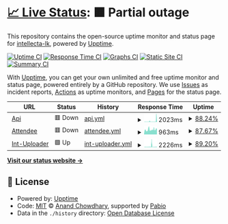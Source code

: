 # [📈 Live Status](https://intellecta-lk.github.io/upptime): <!--live status--> **🟧 Partial outage**

This repository contains the open-source uptime monitor and status page for [intellecta-lk](https://intellecta-lk.github.io/upptime), powered by [Upptime](https://github.com/upptime/upptime).

[![Uptime CI](https://github.com/intellecta-lk/upptime/workflows/Uptime%20CI/badge.svg)](https://github.com/intellecta-lk/upptime/actions?query=workflow%3A%22Uptime+CI%22)
[![Response Time CI](https://github.com/intellecta-lk/upptime/workflows/Response%20Time%20CI/badge.svg)](https://github.com/intellecta-lk/upptime/actions?query=workflow%3A%22Response+Time+CI%22)
[![Graphs CI](https://github.com/intellecta-lk/upptime/workflows/Graphs%20CI/badge.svg)](https://github.com/intellecta-lk/upptime/actions?query=workflow%3A%22Graphs+CI%22)
[![Static Site CI](https://github.com/intellecta-lk/upptime/workflows/Static%20Site%20CI/badge.svg)](https://github.com/intellecta-lk/upptime/actions?query=workflow%3A%22Static+Site+CI%22)
[![Summary CI](https://github.com/intellecta-lk/upptime/workflows/Summary%20CI/badge.svg)](https://github.com/intellecta-lk/upptime/actions?query=workflow%3A%22Summary+CI%22)

With [Upptime](https://upptime.js.org), you can get your own unlimited and free uptime monitor and status page, powered entirely by a GitHub repository. We use [Issues](https://github.com/intellecta-lk/upptime/issues) as incident reports, [Actions](https://github.com/intellecta-lk/upptime/actions) as uptime monitors, and [Pages](https://intellecta-lk.github.io/upptime) for the status page.

<!--start: status pages-->
<!-- This summary is generated by Upptime (https://github.com/upptime/upptime) -->
<!-- Do not edit this manually, your changes will be overwritten -->
<!-- prettier-ignore -->
| URL | Status | History | Response Time | Uptime |
| --- | ------ | ------- | ------------- | ------ |
| <img alt="" src="https://icons.duckduckgo.com/ip3/api.intellecta-lk.com.ico" height="13"> [Api](https://api.intellecta-lk.com) | 🟥 Down | [api.yml](https://github.com/intellecta-lk/upptime/commits/HEAD/history/api.yml) | <details><summary><img alt="Response time graph" src="./graphs/api/response-time-week.png" height="20"> 2023ms</summary><br><a href="https://intellecta-lk.github.io/upptime/history/api"><img alt="Response time 1177" src="https://img.shields.io/endpoint?url=https%3A%2F%2Fraw.githubusercontent.com%2Fintellecta-lk%2Fupptime%2FHEAD%2Fapi%2Fapi%2Fresponse-time.json"></a><br><a href="https://intellecta-lk.github.io/upptime/history/api"><img alt="24-hour response time 3461" src="https://img.shields.io/endpoint?url=https%3A%2F%2Fraw.githubusercontent.com%2Fintellecta-lk%2Fupptime%2FHEAD%2Fapi%2Fapi%2Fresponse-time-day.json"></a><br><a href="https://intellecta-lk.github.io/upptime/history/api"><img alt="7-day response time 2023" src="https://img.shields.io/endpoint?url=https%3A%2F%2Fraw.githubusercontent.com%2Fintellecta-lk%2Fupptime%2FHEAD%2Fapi%2Fapi%2Fresponse-time-week.json"></a><br><a href="https://intellecta-lk.github.io/upptime/history/api"><img alt="30-day response time 1177" src="https://img.shields.io/endpoint?url=https%3A%2F%2Fraw.githubusercontent.com%2Fintellecta-lk%2Fupptime%2FHEAD%2Fapi%2Fapi%2Fresponse-time-month.json"></a><br><a href="https://intellecta-lk.github.io/upptime/history/api"><img alt="1-year response time 1177" src="https://img.shields.io/endpoint?url=https%3A%2F%2Fraw.githubusercontent.com%2Fintellecta-lk%2Fupptime%2FHEAD%2Fapi%2Fapi%2Fresponse-time-year.json"></a></details> | <details><summary><a href="https://intellecta-lk.github.io/upptime/history/api">88.24%</a></summary><a href="https://intellecta-lk.github.io/upptime/history/api"><img alt="All-time uptime 81.67%" src="https://img.shields.io/endpoint?url=https%3A%2F%2Fraw.githubusercontent.com%2Fintellecta-lk%2Fupptime%2FHEAD%2Fapi%2Fapi%2Fuptime.json"></a><br><a href="https://intellecta-lk.github.io/upptime/history/api"><img alt="24-hour uptime 72.02%" src="https://img.shields.io/endpoint?url=https%3A%2F%2Fraw.githubusercontent.com%2Fintellecta-lk%2Fupptime%2FHEAD%2Fapi%2Fapi%2Fuptime-day.json"></a><br><a href="https://intellecta-lk.github.io/upptime/history/api"><img alt="7-day uptime 88.24%" src="https://img.shields.io/endpoint?url=https%3A%2F%2Fraw.githubusercontent.com%2Fintellecta-lk%2Fupptime%2FHEAD%2Fapi%2Fapi%2Fuptime-week.json"></a><br><a href="https://intellecta-lk.github.io/upptime/history/api"><img alt="30-day uptime 81.67%" src="https://img.shields.io/endpoint?url=https%3A%2F%2Fraw.githubusercontent.com%2Fintellecta-lk%2Fupptime%2FHEAD%2Fapi%2Fapi%2Fuptime-month.json"></a><br><a href="https://intellecta-lk.github.io/upptime/history/api"><img alt="1-year uptime 81.67%" src="https://img.shields.io/endpoint?url=https%3A%2F%2Fraw.githubusercontent.com%2Fintellecta-lk%2Fupptime%2FHEAD%2Fapi%2Fapi%2Fuptime-year.json"></a></details>
| <img alt="" src="https://icons.duckduckgo.com/ip3/attendee.intellecta-lk.com.ico" height="13"> [Attendee](https://attendee.intellecta-lk.com) | 🟥 Down | [attendee.yml](https://github.com/intellecta-lk/upptime/commits/HEAD/history/attendee.yml) | <details><summary><img alt="Response time graph" src="./graphs/attendee/response-time-week.png" height="20"> 963ms</summary><br><a href="https://intellecta-lk.github.io/upptime/history/attendee"><img alt="Response time 593" src="https://img.shields.io/endpoint?url=https%3A%2F%2Fraw.githubusercontent.com%2Fintellecta-lk%2Fupptime%2FHEAD%2Fapi%2Fattendee%2Fresponse-time.json"></a><br><a href="https://intellecta-lk.github.io/upptime/history/attendee"><img alt="24-hour response time 1016" src="https://img.shields.io/endpoint?url=https%3A%2F%2Fraw.githubusercontent.com%2Fintellecta-lk%2Fupptime%2FHEAD%2Fapi%2Fattendee%2Fresponse-time-day.json"></a><br><a href="https://intellecta-lk.github.io/upptime/history/attendee"><img alt="7-day response time 963" src="https://img.shields.io/endpoint?url=https%3A%2F%2Fraw.githubusercontent.com%2Fintellecta-lk%2Fupptime%2FHEAD%2Fapi%2Fattendee%2Fresponse-time-week.json"></a><br><a href="https://intellecta-lk.github.io/upptime/history/attendee"><img alt="30-day response time 593" src="https://img.shields.io/endpoint?url=https%3A%2F%2Fraw.githubusercontent.com%2Fintellecta-lk%2Fupptime%2FHEAD%2Fapi%2Fattendee%2Fresponse-time-month.json"></a><br><a href="https://intellecta-lk.github.io/upptime/history/attendee"><img alt="1-year response time 593" src="https://img.shields.io/endpoint?url=https%3A%2F%2Fraw.githubusercontent.com%2Fintellecta-lk%2Fupptime%2FHEAD%2Fapi%2Fattendee%2Fresponse-time-year.json"></a></details> | <details><summary><a href="https://intellecta-lk.github.io/upptime/history/attendee">87.67%</a></summary><a href="https://intellecta-lk.github.io/upptime/history/attendee"><img alt="All-time uptime 78.53%" src="https://img.shields.io/endpoint?url=https%3A%2F%2Fraw.githubusercontent.com%2Fintellecta-lk%2Fupptime%2FHEAD%2Fapi%2Fattendee%2Fuptime.json"></a><br><a href="https://intellecta-lk.github.io/upptime/history/attendee"><img alt="24-hour uptime 73.82%" src="https://img.shields.io/endpoint?url=https%3A%2F%2Fraw.githubusercontent.com%2Fintellecta-lk%2Fupptime%2FHEAD%2Fapi%2Fattendee%2Fuptime-day.json"></a><br><a href="https://intellecta-lk.github.io/upptime/history/attendee"><img alt="7-day uptime 87.67%" src="https://img.shields.io/endpoint?url=https%3A%2F%2Fraw.githubusercontent.com%2Fintellecta-lk%2Fupptime%2FHEAD%2Fapi%2Fattendee%2Fuptime-week.json"></a><br><a href="https://intellecta-lk.github.io/upptime/history/attendee"><img alt="30-day uptime 78.53%" src="https://img.shields.io/endpoint?url=https%3A%2F%2Fraw.githubusercontent.com%2Fintellecta-lk%2Fupptime%2FHEAD%2Fapi%2Fattendee%2Fuptime-month.json"></a><br><a href="https://intellecta-lk.github.io/upptime/history/attendee"><img alt="1-year uptime 78.53%" src="https://img.shields.io/endpoint?url=https%3A%2F%2Fraw.githubusercontent.com%2Fintellecta-lk%2Fupptime%2FHEAD%2Fapi%2Fattendee%2Fuptime-year.json"></a></details>
| <img alt="" src="https://icons.duckduckgo.com/ip3/micro.intellecta-lk.com.ico" height="13"> [Int-Uploader](https://micro.intellecta-lk.com) | 🟩 Up | [int-uploader.yml](https://github.com/intellecta-lk/upptime/commits/HEAD/history/int-uploader.yml) | <details><summary><img alt="Response time graph" src="./graphs/int-uploader/response-time-week.png" height="20"> 2226ms</summary><br><a href="https://intellecta-lk.github.io/upptime/history/int-uploader"><img alt="Response time 1376" src="https://img.shields.io/endpoint?url=https%3A%2F%2Fraw.githubusercontent.com%2Fintellecta-lk%2Fupptime%2FHEAD%2Fapi%2Fint-uploader%2Fresponse-time.json"></a><br><a href="https://intellecta-lk.github.io/upptime/history/int-uploader"><img alt="24-hour response time 4030" src="https://img.shields.io/endpoint?url=https%3A%2F%2Fraw.githubusercontent.com%2Fintellecta-lk%2Fupptime%2FHEAD%2Fapi%2Fint-uploader%2Fresponse-time-day.json"></a><br><a href="https://intellecta-lk.github.io/upptime/history/int-uploader"><img alt="7-day response time 2226" src="https://img.shields.io/endpoint?url=https%3A%2F%2Fraw.githubusercontent.com%2Fintellecta-lk%2Fupptime%2FHEAD%2Fapi%2Fint-uploader%2Fresponse-time-week.json"></a><br><a href="https://intellecta-lk.github.io/upptime/history/int-uploader"><img alt="30-day response time 1376" src="https://img.shields.io/endpoint?url=https%3A%2F%2Fraw.githubusercontent.com%2Fintellecta-lk%2Fupptime%2FHEAD%2Fapi%2Fint-uploader%2Fresponse-time-month.json"></a><br><a href="https://intellecta-lk.github.io/upptime/history/int-uploader"><img alt="1-year response time 1376" src="https://img.shields.io/endpoint?url=https%3A%2F%2Fraw.githubusercontent.com%2Fintellecta-lk%2Fupptime%2FHEAD%2Fapi%2Fint-uploader%2Fresponse-time-year.json"></a></details> | <details><summary><a href="https://intellecta-lk.github.io/upptime/history/int-uploader">89.20%</a></summary><a href="https://intellecta-lk.github.io/upptime/history/int-uploader"><img alt="All-time uptime 82.06%" src="https://img.shields.io/endpoint?url=https%3A%2F%2Fraw.githubusercontent.com%2Fintellecta-lk%2Fupptime%2FHEAD%2Fapi%2Fint-uploader%2Fuptime.json"></a><br><a href="https://intellecta-lk.github.io/upptime/history/int-uploader"><img alt="24-hour uptime 77.01%" src="https://img.shields.io/endpoint?url=https%3A%2F%2Fraw.githubusercontent.com%2Fintellecta-lk%2Fupptime%2FHEAD%2Fapi%2Fint-uploader%2Fuptime-day.json"></a><br><a href="https://intellecta-lk.github.io/upptime/history/int-uploader"><img alt="7-day uptime 89.20%" src="https://img.shields.io/endpoint?url=https%3A%2F%2Fraw.githubusercontent.com%2Fintellecta-lk%2Fupptime%2FHEAD%2Fapi%2Fint-uploader%2Fuptime-week.json"></a><br><a href="https://intellecta-lk.github.io/upptime/history/int-uploader"><img alt="30-day uptime 82.06%" src="https://img.shields.io/endpoint?url=https%3A%2F%2Fraw.githubusercontent.com%2Fintellecta-lk%2Fupptime%2FHEAD%2Fapi%2Fint-uploader%2Fuptime-month.json"></a><br><a href="https://intellecta-lk.github.io/upptime/history/int-uploader"><img alt="1-year uptime 82.06%" src="https://img.shields.io/endpoint?url=https%3A%2F%2Fraw.githubusercontent.com%2Fintellecta-lk%2Fupptime%2FHEAD%2Fapi%2Fint-uploader%2Fuptime-year.json"></a></details>

<!--end: status pages-->

[**Visit our status website →**](https://intellecta-lk.github.io/upptime)

## 📄 License

- Powered by: [Upptime](https://github.com/upptime/upptime)
- Code: [MIT](./LICENSE) © [Anand Chowdhary](https://anandchowdhary.com), supported by [Pabio](https://pabio.com)
- Data in the `./history` directory: [Open Database License](https://opendatacommons.org/licenses/odbl/1-0/)
